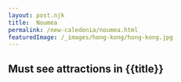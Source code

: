 ```yaml
---
layout: post.njk
title:  Noumea
permalink: /new-caledonia/noumea.html
featuredImage: /_images/hong-kong/hong-kong.jpg
---
```

## Must see attractions in {{title}}